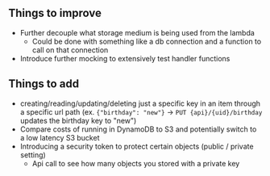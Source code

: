 ## Things to improve

* Further decouple what storage medium is being used from the lambda
  * Could be done with something like a db connection and a function to call on that connection
* Introduce further mocking to extensively test handler functions

## Things to add
* creating/reading/updating/deleting just a specific key in an item through a specific url path (ex. `{"birthday": "new"}` -> `PUT {api}/{uid}/birthday`
  updates the birthday key to "new")
* Compare costs of running in DynamoDB to S3 and potentially switch to a low latency S3
  bucket
* Introducing a security token to protect certain objects (public / private setting)
  * Api call to see how many objects you stored with a private key
